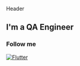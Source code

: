   Header

  ## I'm a QA Engineer

  ### Follow me
[![Flutter](https://img.shields.io/badge/Linkedin-0e76a8?style=flat-square&logo=linkedin)](https://www.linkedin.com/in/viachaslau-sakkhar)
